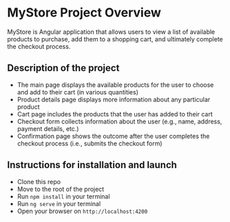 # MyStore Project Overview

MyStore is Angular application that allows users to view a list of available products to purchase, add them to a shopping cart, and ultimately complete the checkout process. 

## Description of the project

* The main page displays the available products for the user to choose and add to their cart (in various quantities)
* Product details page displays more information about any particular product
* Cart page includes the products that the user has added to their cart
* Checkout form collects information about the user (e.g., name, address, payment details, etc.)
* Confirmation page shows the outcome after the user completes the checkout process (i.e., submits the checkout form)

## Instructions for installation and launch

- Clone this repo
- Move to the root of the project
- Run `npm install` in your terminal
- Run `ng serve` in your terminal
- Open your browser on `http://localhost:4200`
